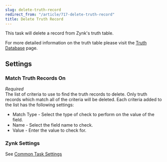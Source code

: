 ```yaml
---
slug: delete-truth-record
redirect_from: "/article/717-delete-truth-record"
title: Delete Truth Record
---
```

This task will delete a record from Zynk's truth table.

For more detailed information on the truth table please visit the [Truth Database](truth-database) page.

## Settings
### Match Truth Records On
_Required_  
The list of criteria to use to find the truth records to delete. Only truth records which match all of the criteria will be deleted. Each criteria added to the list has the following settings:

 * Match Type - Select the type of check to perform on the value of the field.
 * Name - Select the field name to check.
 * Value - Enter the value to check for.

### Zynk Settings
See [Common Task Settings](common-task-settings)